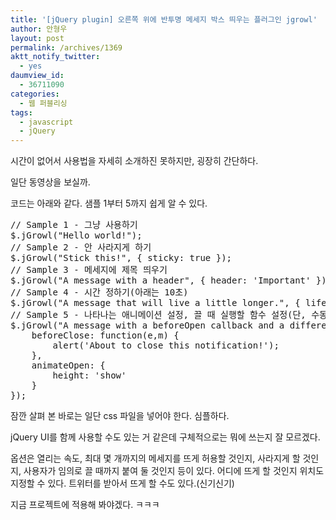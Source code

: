 ```yaml
---
title: '[jQuery plugin] 오른쪽 위에 반투명 메세지 박스 띄우는 플러그인 jgrowl'
author: 안형우
layout: post
permalink: /archives/1369
aktt_notify_twitter:
  - yes
daumview_id:
  - 36711090
categories:
  - 웹 퍼블리싱
tags:
  - javascript
  - jQuery
---
```

시간이 없어서 사용법을 자세히 소개하진 못하지만, 굉장히 간단하다.

일단 동영상을 보실까.

<p style="text-align: center;">
  <div class="video-container">
    <div class="video-container__inner">
    </div>
  </div>
</p>

코드는 아래와 같다. 샘플 1부터 5까지 쉽게 알 수 있다.

<pre>// Sample 1 - 그냥 사용하기
$.jGrowl("Hello world!");
// Sample 2 - 안 사라지게 하기
$.jGrowl("Stick this!", { sticky: true });
// Sample 3 - 메세지에 제목 띄우기
$.jGrowl("A message with a header", { header: &#039;Important&#039; });
// Sample 4 - 시간 정하기(아래는 10초)
$.jGrowl("A message that will live a little longer.", { life: 10000 });
// Sample 5 - 나타나는 애니메이션 설정, 끌 때 실행할 함수 설정(단, 수동으로 끄면 작동하지 않는다.)
$.jGrowl("A message with a beforeOpen callback and a different opening animation.", {
    beforeClose: function(e,m) {
        alert(&#039;About to close this notification!&#039;);
    },
    animateOpen: {
        height: &#039;show&#039;
    }
});</pre>

잠깐 살펴 본 바로는 일단 css 파일을 넣어야 한다. 심플하다.

jQuery UI를 함께 사용할 수도 있는 거 같은데 구체적으로는 뭐에 쓰는지 잘 모르겠다.

옵션은 열리는 속도, 최대 몇 개까지의 메세지를 뜨게 허용할 것인지, 사라지게 할 것인지, 사용자가 임의로 끌 때까지 붙여 둘 것인지 등이 있다. 어디에 뜨게 할 것인지 위치도 지정할 수 있다. 트위터를 받아서 뜨게 할 수도 있다.(신기신기)

지금 프로젝트에 적용해 봐야겠다. ㅋㅋㅋ